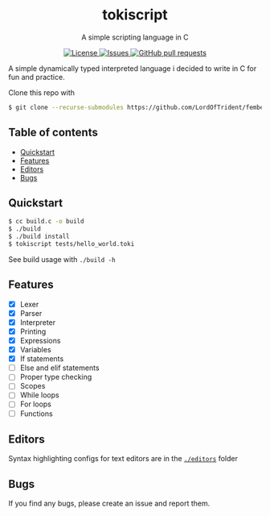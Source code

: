 <h1 align="center">tokiscript</h1>
<p align="center">A simple scripting language in C</p>

<p align="center">
	<a href="./LICENSE">
		<img alt="License" src="https://img.shields.io/badge/license-GPL-blue?color=26d374"/>
	</a>
	<a href="https://github.com/LordOfTrident/tokiscript/issues">
		<img alt="Issues" src="https://img.shields.io/github/issues/LordOfTrident/tokiscript?color=4f79e4"/>
	</a>
	<a href="https://github.com/LordOfTrident/tokiscript/pulls">
		<img alt="GitHub pull requests" src="https://img.shields.io/github/issues-pr/LordOfTrident/tokiscript?color=4f79e4"/>
	</a>
</p>

A simple dynamically typed interpreted language i decided to write in C for fun and practice.

Clone this repo with
```sh
$ git clone --recurse-submodules https://github.com/LordOfTrident/fembed
```

## Table of contents
* [Quickstart](#quickstart)
* [Features](#features)
* [Editors](#editors)
* [Bugs](#bugs)

## Quickstart
```sh
$ cc build.c -o build
$ ./build
$ ./build install
$ tokiscript tests/hello_world.toki
```

See build usage with `./build -h`

## Features
- [X] Lexer
- [X] Parser
- [X] Interpreter
- [X] Printing
- [X] Expressions
- [X] Variables
- [X] If statements
- [ ] Else and elif statements
- [ ] Proper type checking
- [ ] Scopes
- [ ] While loops
- [ ] For loops
- [ ] Functions

## Editors
Syntax highlighting configs for text editors are in the [`./editors`](./editors) folder

## Bugs
If you find any bugs, please create an issue and report them.
